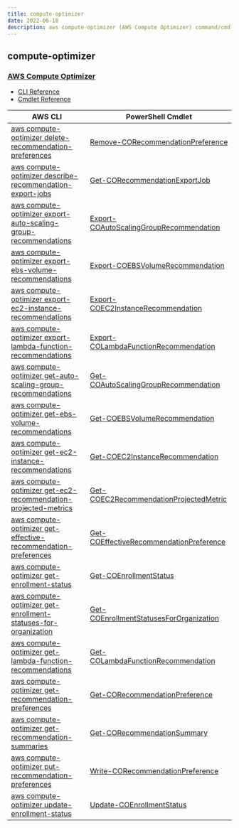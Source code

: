 ```yaml
---
title: compute-optimizer
date: 2022-06-18
description: aws compute-optimizer (AWS Compute Optimizer) command/cmdlet list.
---
```


## compute-optimizer

### [AWS Compute Optimizer](https://aws.amazon.com/compute-optimizer/)

* [CLI Reference](https://docs.aws.amazon.com/cli/latest/reference/compute-optimizer/index.html)
* [Cmdlet Reference](https://docs.aws.amazon.com/powershell/latest/reference/items/ComputeOptimizer_cmdlets.html)

|AWS CLI|PowerShell Cmdlet|
|----|----|
|[aws compute-optimizer delete-recommendation-preferences](https://docs.aws.amazon.com/cli/latest/reference/compute-optimizer/delete-recommendation-preferences.html)|[Remove-CORecommendationPreference](https://docs.aws.amazon.com/powershell/latest/reference/items/Remove-CORecommendationPreference.html)|
|[aws compute-optimizer describe-recommendation-export-jobs](https://docs.aws.amazon.com/cli/latest/reference/compute-optimizer/describe-recommendation-export-jobs.html)|[Get-CORecommendationExportJob](https://docs.aws.amazon.com/powershell/latest/reference/items/Get-CORecommendationExportJob.html)|
|[aws compute-optimizer export-auto-scaling-group-recommendations](https://docs.aws.amazon.com/cli/latest/reference/compute-optimizer/export-auto-scaling-group-recommendations.html)|[Export-COAutoScalingGroupRecommendation](https://docs.aws.amazon.com/powershell/latest/reference/items/Export-COAutoScalingGroupRecommendation.html)|
|[aws compute-optimizer export-ebs-volume-recommendations](https://docs.aws.amazon.com/cli/latest/reference/compute-optimizer/export-ebs-volume-recommendations.html)|[Export-COEBSVolumeRecommendation](https://docs.aws.amazon.com/powershell/latest/reference/items/Export-COEBSVolumeRecommendation.html)|
|[aws compute-optimizer export-ec2-instance-recommendations](https://docs.aws.amazon.com/cli/latest/reference/compute-optimizer/export-ec2-instance-recommendations.html)|[Export-COEC2InstanceRecommendation](https://docs.aws.amazon.com/powershell/latest/reference/items/Export-COEC2InstanceRecommendation.html)|
|[aws compute-optimizer export-lambda-function-recommendations](https://docs.aws.amazon.com/cli/latest/reference/compute-optimizer/export-lambda-function-recommendations.html)|[Export-COLambdaFunctionRecommendation](https://docs.aws.amazon.com/powershell/latest/reference/items/Export-COLambdaFunctionRecommendation.html)|
|[aws compute-optimizer get-auto-scaling-group-recommendations](https://docs.aws.amazon.com/cli/latest/reference/compute-optimizer/get-auto-scaling-group-recommendations.html)|[Get-COAutoScalingGroupRecommendation](https://docs.aws.amazon.com/powershell/latest/reference/items/Get-COAutoScalingGroupRecommendation.html)|
|[aws compute-optimizer get-ebs-volume-recommendations](https://docs.aws.amazon.com/cli/latest/reference/compute-optimizer/get-ebs-volume-recommendations.html)|[Get-COEBSVolumeRecommendation](https://docs.aws.amazon.com/powershell/latest/reference/items/Get-COEBSVolumeRecommendation.html)|
|[aws compute-optimizer get-ec2-instance-recommendations](https://docs.aws.amazon.com/cli/latest/reference/compute-optimizer/get-ec2-instance-recommendations.html)|[Get-COEC2InstanceRecommendation](https://docs.aws.amazon.com/powershell/latest/reference/items/Get-COEC2InstanceRecommendation.html)|
|[aws compute-optimizer get-ec2-recommendation-projected-metrics](https://docs.aws.amazon.com/cli/latest/reference/compute-optimizer/get-ec2-recommendation-projected-metrics.html)|[Get-COEC2RecommendationProjectedMetric](https://docs.aws.amazon.com/powershell/latest/reference/items/Get-COEC2RecommendationProjectedMetric.html)|
|[aws compute-optimizer get-effective-recommendation-preferences](https://docs.aws.amazon.com/cli/latest/reference/compute-optimizer/get-effective-recommendation-preferences.html)|[Get-COEffectiveRecommendationPreference](https://docs.aws.amazon.com/powershell/latest/reference/items/Get-COEffectiveRecommendationPreference.html)|
|[aws compute-optimizer get-enrollment-status](https://docs.aws.amazon.com/cli/latest/reference/compute-optimizer/get-enrollment-status.html)|[Get-COEnrollmentStatus](https://docs.aws.amazon.com/powershell/latest/reference/items/Get-COEnrollmentStatus.html)|
|[aws compute-optimizer get-enrollment-statuses-for-organization](https://docs.aws.amazon.com/cli/latest/reference/compute-optimizer/get-enrollment-statuses-for-organization.html)|[Get-COEnrollmentStatusesForOrganization](https://docs.aws.amazon.com/powershell/latest/reference/items/Get-COEnrollmentStatusesForOrganization.html)|
|[aws compute-optimizer get-lambda-function-recommendations](https://docs.aws.amazon.com/cli/latest/reference/compute-optimizer/get-lambda-function-recommendations.html)|[Get-COLambdaFunctionRecommendation](https://docs.aws.amazon.com/powershell/latest/reference/items/Get-COLambdaFunctionRecommendation.html)|
|[aws compute-optimizer get-recommendation-preferences](https://docs.aws.amazon.com/cli/latest/reference/compute-optimizer/get-recommendation-preferences.html)|[Get-CORecommendationPreference](https://docs.aws.amazon.com/powershell/latest/reference/items/Get-CORecommendationPreference.html)|
|[aws compute-optimizer get-recommendation-summaries](https://docs.aws.amazon.com/cli/latest/reference/compute-optimizer/get-recommendation-summaries.html)|[Get-CORecommendationSummary](https://docs.aws.amazon.com/powershell/latest/reference/items/Get-CORecommendationSummary.html)|
|[aws compute-optimizer put-recommendation-preferences](https://docs.aws.amazon.com/cli/latest/reference/compute-optimizer/put-recommendation-preferences.html)|[Write-CORecommendationPreference](https://docs.aws.amazon.com/powershell/latest/reference/items/Write-CORecommendationPreference.html)|
|[aws compute-optimizer update-enrollment-status](https://docs.aws.amazon.com/cli/latest/reference/compute-optimizer/update-enrollment-status.html)|[Update-COEnrollmentStatus](https://docs.aws.amazon.com/powershell/latest/reference/items/Update-COEnrollmentStatus.html)|

